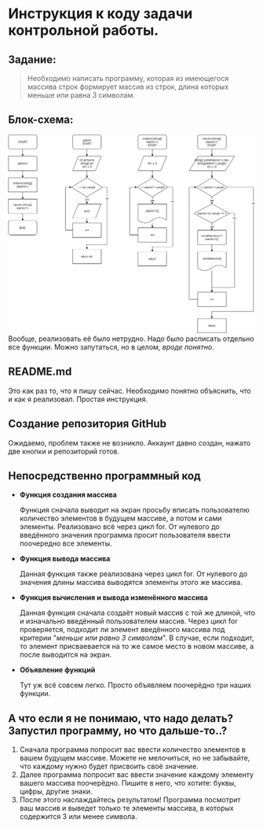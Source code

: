 # Инструкция к коду задачи контрольной работы.

## Задание:
> Необходимо написать программу, которая из имеющегося массива строк формирует массив из строк, длина которых меньше или равна 3 символам.

## Блок-схема:
![](1.png)
Вообще, реализовать её было нетрудно. Надо было расписать отдельно все функции. Можно запутаться, но в целом, *вроде понятно*.

## README.md

Это как раз то, что я пишу сейчас. Необходимо понятно объяснить, что и как я реализовал. Простая инструкция.

## Создание репозитория GitHub

Ожидаемо, проблем также не возникло. Аккаунт давно создан, нажато две кнопки и репозиторий готов.

## Непосредственно программный код

- **Функция создания массива**
    
    Функция сначала выводит на экран просьбу вписать пользователю количество элементов в будущем массиве, а потом и сами элементы. Реализовано всё через цикл for. От нулевого до введённого значения программа просит пользователя ввести поочередно все элементы.

- **Функция вывода массива**

    Данная функция также реализована через цикл for. От нулевого до значения длины массива выводятся элементы этого же массива.

- **Функция вычисления и вывода изменённого массива**

    Данная функция сначала создаёт новый массив с той же длиной, что и изначально введённый пользователем массив. Через цикл for проверяется, подходит ли элемент введённого массива под критерии "*меньше или равно 3 символам*". В случае, если подходит, то элемент присваевается на то же самое место в новом массиве, а после выводится на экран.

- **Объявление функций**

    Тут уж всё совсем легко. Просто объявляем поочерёдно три наших функции.

## А что если я не понимаю, что надо делать? Запустил программу, но что дальше-то..?
1. Сначала программа попросит вас ввести количество элементов в вашем будущем массиве. Можете не мелочиться, но не забывайте, что каждому нужно будет присвоить своё значение.
2. Далее программа попросит вас ввести значение каждому элементу вашего массива поочерёдно. Пишите в него, что хотите: буквы, цифры, другие знаки.
3. После этого наслаждайтесь результатом! Программа посмотрит ваш массив и выведет только те элементы массива, в которых содержится 3 или менее символа.